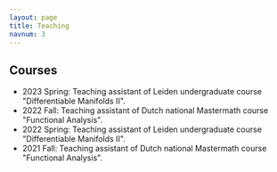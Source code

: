 ```yaml
---
layout: page
title: Teaching
navnum: 3
---
```


## Courses

- 2023 Spring: Teaching assistant of Leiden undergraduate course "Differentiable Manifolds II".
- 2022 Fall: Teaching assistant of Dutch national Mastermath course "Functional Analysis".
- 2022 Spring: Teaching assistant of Leiden undergraduate course "Differentiable Manifolds II".
- 2021 Fall: Teaching assistant of Dutch national Mastermath course "Functional Analysis".